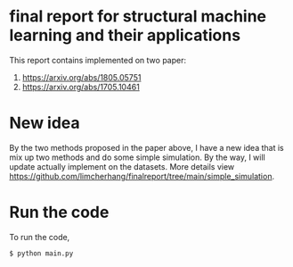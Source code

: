 # final report for structural machine learning and their applications

This report contains implemented on two paper:
  1. https://arxiv.org/abs/1805.05751
  2. https://arxiv.org/abs/1705.10461

# New idea

By the two methods proposed in the paper above, I have a new idea that is mix up two methods and do some simple simulation. By the way, I will update actually implement on the datasets. More details view https://github.com/limcherhang/finalreport/tree/main/simple_simulation.

# Run the code
To run the code, 

``` console
$ python main.py
```
